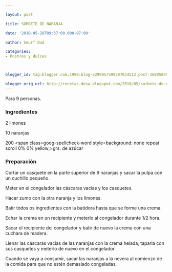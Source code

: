 ```yaml
---

layout: post

title: SORBETE DE NARANJA

date: '2010-05-28T09:37:00.000-07:00'

author: Smurf Dad

categories:
- Postres y dulces



blogger_id: tag:blogger.com,1999:blog-5299957599287034512.post-3680584088724511783

blogger_orig_url: http://recetas-desa.blogspot.com/2010/05/sorbete-de-naranja.html
---
```


Para 9 personas.

<h3>Ingredientes</h3>

2 limones

10 naranjas

200 <span class=goog-spellcheck-word style=background: none repeat scroll 0% 0% yellow;>grs</span>. de azúcar

<h3>Preparación</h3>

Cortar un casquete en la parte superior de 9 naranjas y sacar la pulpa con un cuchillo pequeño.

Meter en el congelador las cáscaras vacías y los casquetes.

Hacer zumo con la otra naranja y los limones.

Batir todos os ingredientes con la batidora hasta que se forme una crema.

Echar la crema en un recipiente y meterlo al congelador durante 1/2 hora.

Sacar el recipiente del congelador y batir de nuevo la crema con una cuchara de madera.

Llenar las cáscaras vacías de las naranjas con la crema helada, taparla con sus casquetes y meterlo de nuevo en el congelador.

Cuando se vaya a consumir, sacar las naranjas a la nevera al comienzo de la comida para que no estén demasiado congeladas.